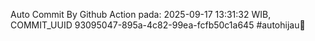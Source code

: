 Auto Commit By Github Action pada: 2025-09-17 13:31:32 WIB, COMMIT_UUID 93095047-895a-4c82-99ea-fcfb50c1a645 #autohijau🗿

